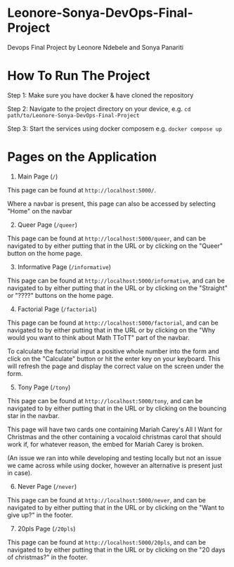 # Leonore-Sonya-DevOps-Final-Project
Devops Final Project by Leonore Ndebele and Sonya Panariti

# How To Run The Project
Step 1: Make sure you have docker & have cloned the repository 

Step 2: Navigate to the project directory on your device, e.g. `cd path/to/Leonore-Sonya-DevOps-Final-Project`

Step 3: Start the services using docker composem e.g. `docker compose up`

# Pages on the Application
1. Main Page (`/`)

  This page can be found at `http://localhost:5000/`. 

  Where a navbar is present, this page can also be accessed by selecting "Home" on the navbar
  
2. Queer Page (`/queer`)

  This page can be found at `http://localhost:5000/queer`, and can be navigated to by either putting that in the URL or by clicking on the "Queer" button on the home page. 
  
3. Informative Page (`/informative`)

  This page can be found at `http://localhost:5000/informative`, and can be navigated to by either putting that in the URL or by clicking on the "Straight" or "????" buttons on the home page. 

4. Factorial Page (`/factorial`)

  This page can be found at `http://localhost:5000/factorial`, and can be navigated to by either putting that in the URL or by clicking on the "Why would you want to think about Math TToTT" part of the navbar. 

  To calculate the factorial input a positive whole number into the form and click on the "Calculate" button or hit the enter key on your keyboard. This will refresh the page and display the correct value on the screen under the form. 

5. Tony Page (`/tony`)

  This page can be found at `http://localhost:5000/tony`, and can be navigated to by either putting that in the URL or by clicking on the bouncing star in the navbar. 

  This page will have two cards one containing Mariah Carey's All I Want for Christmas and the other containing a vocaloid christmas carol that should work if, for whatever reason, the embed for Mariah Carey is broken. 
  
  (An issue we ran into while developing and testing locally but not an issue we came across while using docker, however an alternative is present just in case). 

6. Never Page (`/never`)

  This page can be found at `http://localhost:5000/never`, and can be navigated to by either putting that in the URL or by clicking on the "Want to give up?" in the footer. 
  
7. 20pls Page (`/20pls`)

This page can be found at `http://localhost:5000/20pls`, and can be navigated to by either putting that in the URL or by clicking on the "20 days of christmas?" in the footer. 
